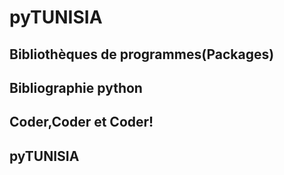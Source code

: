 # pyTUNISIA

## Bibliothèques de programmes(Packages) 
<preview-lia 
src="https://liascript.github.io/course/?https://raw.githubusercontent.com/pyTUNISIA/home/master/lia/py004.md#1">
</preview-lia>

## Bibliographie python 
<preview-lia 
src="https://liascript.github.io/course/?https://raw.githubusercontent.com/pyTUNISIA/home/master/lia/py003.md#1">
</preview-lia> 

## Coder,Coder et Coder!

<preview-lia 
src="https://liascript.github.io/course/?https://raw.githubusercontent.com/pyTUNISIA/home/master/lia/py002.md#1">
</preview-lia> 

## pyTUNISIA
<preview-lia 
src="https://liascript.github.io/course/?https://raw.githubusercontent.com/pyTUNISIA/home/master/lia/py001.md#1">
</preview-lia> 

